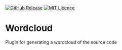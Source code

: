 
[![GitHub Release](https://img.shields.io/github/release/codemonstur/wordcloud.svg)](https://github.com/codemonstur/wordcloud/releases) 
[![MIT Licence](https://badges.frapsoft.com/os/mit/mit.svg?v=103)](https://opensource.org/licenses/mit-license.php)

# Wordcloud

Plugin for generating a wordcloud of the source code
